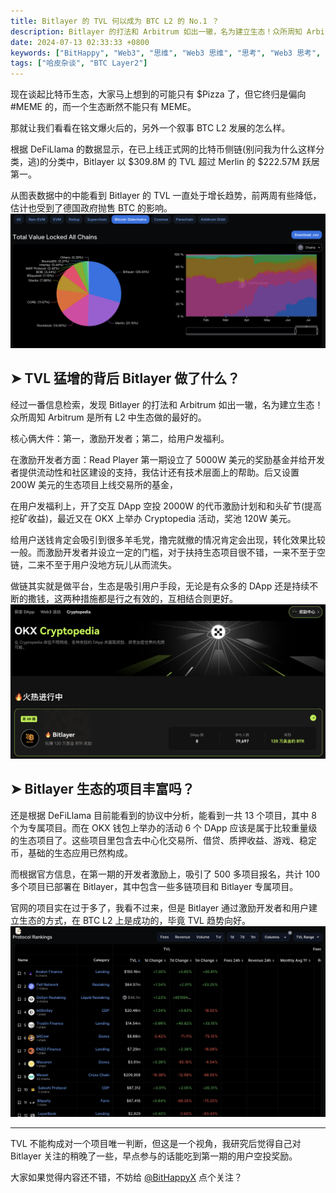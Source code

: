 ```yaml
--- 
title: Bitlayer 的 TVL 何以成为 BTC L2 的 No.1 ？
description: Bitlayer 的打法和 Arbitrum 如出一辙，名为建立生态！众所周知 Arbitrum 是所有 L2 中生态做的最好的。核心俩大件：第一，激励开发者；第二，给用户发福利。
date: 2024-07-13 02:33:33 +0800
keywords: ["BitHappy", "Web3", "思维", "Web3 思维", "思考", "Web3 思考", "深度", "Web3 深度", "资料", "Web3 资料", "知识库", "Web3 知识库", "Bitlayer", "OKX", "BTC", "BTC L2", "Arbitrum", "生态", "TVL", "比特币生态", "空投"]
tags: ["哈皮杂谈", "BTC Layer2"]
---
```


现在谈起比特币生态，大家马上想到的可能只有 $Pizza 了，但它终归是偏向 #MEME 的，而一个生态断然不能只有 MEME。

那就让我们看看在铭文爆火后的，另外一个叙事 BTC L2 发展的怎么样。

根据 DeFiLlama 的数据显示，在已上线正式网的比特币侧链(别问我为什么这样分类，逃)的分类中，Bitlayer 以 $309.8M 的 TVL 超过 Merlin 的 $222.57M 跃居第一。

从图表数据中的中能看到 Bitlayer 的 TVL 一直处于增长趋势，前两周有些降低，估计也受到了德国政府抛售 BTC 的影响。
![TVL](bitlayer1.png)

## **➤ TVL 猛增的背后 Bitlayer 做了什么？**

经过一番信息检索，发现 Bitlayer 的打法和 Arbitrum 如出一辙，名为建立生态！众所周知 Arbitrum 是所有 L2 中生态做的最好的。

核心俩大件：第一，激励开发者；第二，给用户发福利。

在激励开发者方面：Read Player 第一期设立了 5000W 美元的奖励基金并给开发者提供流动性和社区建设的支持，我估计还有技术层面上的帮助。后又设置 200W 美元的生态项目上线交易所的基金，

在用户发福利上，开了交互 DApp 空投 2000W 的代币激励计划和和头矿节(提高挖矿收益)，最近又在 OKX 上举办 Cryptopedia 活动，奖池 120W 美元。

给用户送钱肯定会吸引到很多羊毛党，撸完就撤的情况肯定会出现，转化效果比较一般。而激励开发者并设立一定的门槛，对于扶持生态项目很不错，一来不至于空链，二来不至于用户没地方玩儿从而流失。

做链其实就是做平台，生态是吸引用户手段，无论是有众多的 DApp 还是持续不断的撒钱，这两种措施都是行之有效的，互相结合则更好。
![OKX Cryptopedia](bitlayer2.png)

## **➤ Bitlayer 生态的项目丰富吗？**

还是根据 DeFiLlama 目前能看到的协议中分析，能看到一共 13 个项目，其中 8 个为专属项目。而在 OKX 钱包上举办的活动 6 个 DApp 应该是属于比较重量级的生态项目了。这些项目里包含去中心化交易所、借贷、质押收益、游戏、稳定币，基础的生态应用已然构成。

而根据官方信息，在第一期的开发者激励上，吸引了 500 多项目报名，共计 100 多个项目已部署在 Bitlayer，其中包含一些多链项目和 Bitlayer 专属项目。

官网的项目实在过于多了，我看不过来，但是 Bitlayer 通过激励开发者和用户建立生态的方式，在 BTC L2 上是成功的，毕竟 TVL 趋势向好。
![DApp](bitlayer3.png)

---
TVL 不能构成对一个项目唯一判断，但这是一个视角，我研究后觉得自己对 Bitlayer 关注的稍晚了一些，早点参与的话能吃到第一期的用户空投奖励。

大家如果觉得内容还不错，不妨给 [@BitHappyX](https://x.com/intent/follow?screen_name=BitHappyX) 点个关注？
